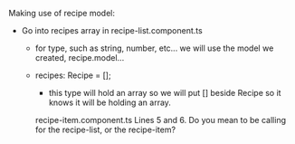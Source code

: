 Making use of recipe model:

- Go into recipes array in recipe-list.component.ts
    - for type, such as string, number, etc... we will use the model we created, recipe.model... 
    - recipes: Recipe = [];
        - this type will hold an array so we will put [] beside Recipe so it knows it will be holding an array.





        recipe-item.component.ts
        Lines 5 and 6.
        Do you mean to be calling for the recipe-list, or the recipe-item?